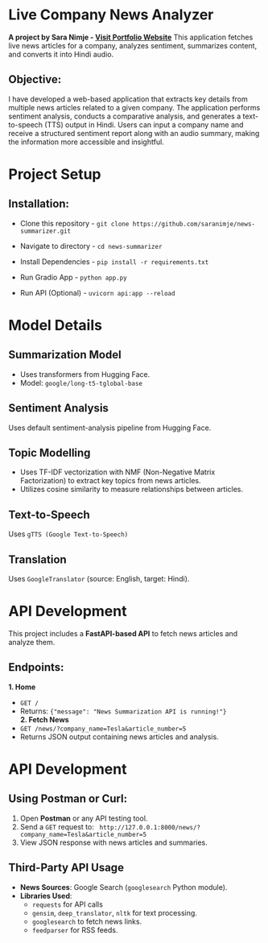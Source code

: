 # Live Company News Analyzer 
**A project by Sara Nimje - [Visit Portfolio Website](https://saranimje.github.io/)**
This application fetches live news articles for a company, analyzes sentiment, summarizes content, and converts it into Hindi audio. 
## Objective:
I have developed a web-based application that extracts key details from multiple news articles related to a given company. The application performs sentiment analysis, conducts a comparative analysis, and generates a text-to-speech (TTS) output in Hindi. Users can input a company name and receive a structured sentiment report along with an audio summary, making the information more accessible and insightful.
# Project Setup
## Installation:

 - Clone this repository -
`git clone https://github.com/saranimje/news-summarizer.git `
- Navigate to directory -
`cd news-summarizer`

 - Install Dependencies - 
 `pip install -r requirements.txt`
    
 - Run Gradio App - 
 `python app.py`
    
 - Run API (Optional) - 
 `uvicorn api:app --reload`

# Model Details
## Summarization Model
 - Uses transformers from Hugging Face.
 - Model: `google/long-t5-tglobal-base`

## Sentiment Analysis
Uses default sentiment-analysis pipeline from Hugging Face.

## Topic Modelling
-   Uses TF-IDF vectorization with NMF (Non-Negative Matrix Factorization) to extract key topics from news articles.
-   Utilizes cosine similarity to measure relationships between articles.

## Text-to-Speech 
Uses `gTTS (Google Text-to-Speech)`
## Translation
Uses `GoogleTranslator` (source: English, target: Hindi).


# API Development
This project includes a **FastAPI-based API** to fetch news articles and analyze them.
## **Endpoints:**
**1. Home**
-   `GET /`
-   Returns: `{"message": "News Summarization API is running!"}`   
**2. Fetch News**
-   `GET /news/?company_name=Tesla&article_number=5`
-   Returns JSON output containing news articles and analysis.
# API Development
## Using Postman or Curl:
1.  Open **Postman** or any API testing tool.
2.  Send a `GET` request to:
   ` http://127.0.0.1:8000/news/?company_name=Tesla&article_number=5`
3.  View JSON response with news articles and summaries.

## Third-Party API Usage
-   **News Sources**: Google Search (`googlesearch` Python module).
-   **Libraries Used**:
    - `requests` for API calls
    - `gensim`, `deep_translator`, `nltk` for text processing.
    - `googlesearch` to fetch news links.
    - `feedparser` for RSS feeds.